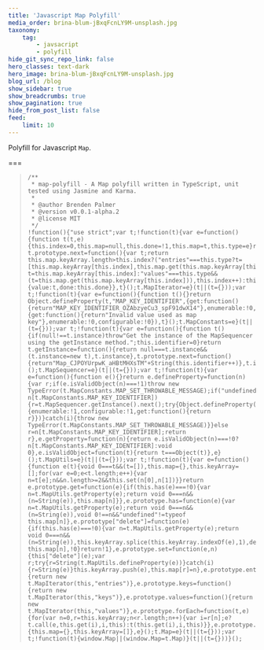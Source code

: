 ```yaml
---
title: 'Javascript Map Polyfill'
media_order: brina-blum-jBxqFcnLY9M-unsplash.jpg
taxonomy:
    tag:
        - javsacript
        - polyfill
hide_git_sync_repo_link: false
hero_classes: text-dark
hero_image: brina-blum-jBxqFcnLY9M-unsplash.jpg
blog_url: /blog
show_sidebar: true
show_breadcrumbs: true
show_pagination: true
hide_from_post_list: false
feed:
    limit: 10
---
```


Polyfill for Javascript `Map`.

===

>     /**
>      * map-polyfill - A Map polyfill written in TypeScript, unit tested using Jasmine and Karma.
>      *
>      * @author Brenden Palmer
>      * @version v0.0.1-alpha.2
>      * @license MIT
>      */
>     !function(){"use strict";var t;!function(t){var e=function(){function t(t,e){this.index=0,this.map=null,this.done=!1,this.map=t,this.type=e}return t.prototype.next=function(){var t;return this.map.keyArray.length>this.index?("entries"===this.type?t=[this.map.keyArray[this.index],this.map.get(this.map.keyArray[this.index])]:"keys"===this.type?t=this.map.keyArray[this.index]:"values"===this.type&&(t=this.map.get(this.map.keyArray[this.index])),this.index++):this.done=!0,{value:t,done:this.done}},t}();t.MapIterator=e}(t||(t={}));var t;!function(t){var e=function(){function t(){}return Object.defineProperty(t,"MAP_KEY_IDENTIFIER",{get:function(){return"MAP_KEY_IDENTIFIER_OZAbzyeCu3_spF91dwX14"},enumerable:!0,configurable:!0}),Object.defineProperty(t,"MAP_SET_THROWABLE_MESSAGE",{get:function(){return"Invalid value used as map key"},enumerable:!0,configurable:!0}),t}();t.MapConstants=e}(t||(t={}));var t;!function(t){var e=function(){function t(){if(null!==t.instance)throw"Get the instance of the MapSequencer using the getInstance method.";this.identifier=0}return t.getInstance=function(){return null===t.instance&&(t.instance=new t),t.instance},t.prototype.next=function(){return"Map_CJPOYUrpwK_aHBtMHXsTM"+String(this.identifier++)},t.instance=null,t}();t.MapSequencer=e}(t||(t={}));var t;!function(t){var e=function(){function e(){}return e.defineProperty=function(n){var r;if(e.isValidObject(n)===!1)throw new TypeError(t.MapConstants.MAP_SET_THROWABLE_MESSAGE);if("undefined"==typeof n[t.MapConstants.MAP_KEY_IDENTIFIER]){r=t.MapSequencer.getInstance().next();try{Object.defineProperty(n,t.MapConstants.MAP_KEY_IDENTIFIER,{enumerable:!1,configurable:!1,get:function(){return r}})}catch(i){throw new TypeError(t.MapConstants.MAP_SET_THROWABLE_MESSAGE)}}else r=n[t.MapConstants.MAP_KEY_IDENTIFIER];return r},e.getProperty=function(n){return e.isValidObject(n)===!0?n[t.MapConstants.MAP_KEY_IDENTIFIER]:void 0},e.isValidObject=function(t){return t===Object(t)},e}();t.MapUtils=e}(t||(t={}));var t;!function(t){var e=function(){function e(t){void 0===t&&(t=[]),this.map={},this.keyArray=[];for(var e=0;e<t.length;e++){var n=t[e];n&&n.length>=2&&this.set(n[0],n[1])}}return e.prototype.get=function(e){if(this.has(e)===!0){var n=t.MapUtils.getProperty(e);return void 0===n&&(n=String(e)),this.map[n]}},e.prototype.has=function(e){var n=t.MapUtils.getProperty(e);return void 0===n&&(n=String(e)),void 0!==n&&"undefined"!=typeof this.map[n]},e.prototype["delete"]=function(e){if(this.has(e)===!0){var n=t.MapUtils.getProperty(e);return void 0===n&&(n=String(e)),this.keyArray.splice(this.keyArray.indexOf(e),1),delete this.map[n],!0}return!1},e.prototype.set=function(e,n){this["delete"](e);var r;try{r=String(t.MapUtils.defineProperty(e))}catch(i){r=String(e)}this.keyArray.push(e),this.map[r]=n},e.prototype.entries=function(){return new t.MapIterator(this,"entries")},e.prototype.keys=function(){return new t.MapIterator(this,"keys")},e.prototype.values=function(){return new t.MapIterator(this,"values")},e.prototype.forEach=function(t,e){for(var n=0,r=this.keyArray;n<r.length;n++){var i=r[n];e?t.call(e,this.get(i),i,this):t(this.get(i),i,this)}},e.prototype.clear=function(){this.map={},this.keyArray=[]},e}();t.Map=e}(t||(t={}));var t;!function(t){window.Map||(window.Map=t.Map)}(t||(t={}))}();